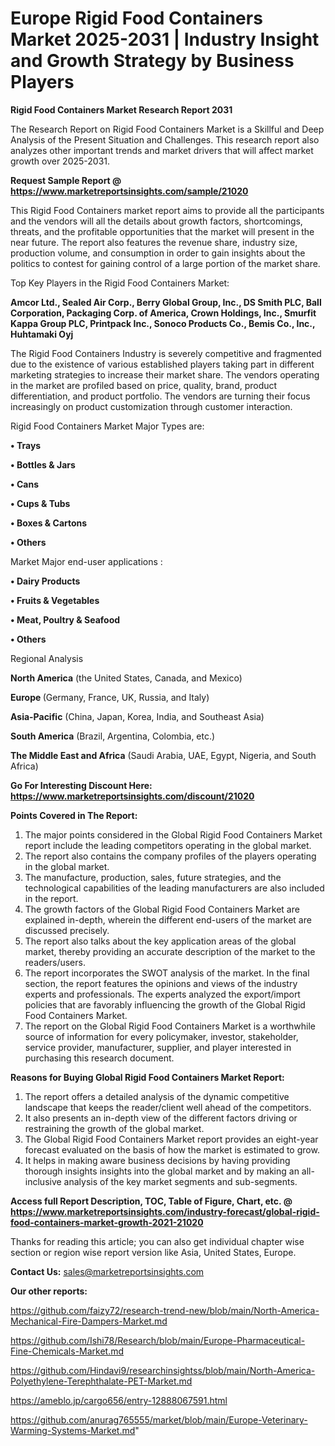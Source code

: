 # Europe Rigid Food Containers Market 2025-2031 | Industry Insight and Growth Strategy by Business Players

<strong>Rigid Food Containers Market Research Report 2031</strong>

The Research Report on Rigid Food Containers Market is a Skillful and Deep Analysis of the Present Situation and Challenges. This research report also analyzes other important trends and market drivers that will affect market growth over 2025-2031.

<strong>Request Sample Report @ <a href=https://www.marketreportsinsights.com/sample/21020>https://www.marketreportsinsights.com/sample/21020</a></strong>

This Rigid Food Containers market report aims to provide all the participants and the vendors will all the details about growth factors, shortcomings, threats, and the profitable opportunities that the market will present in the near future. The report also features the revenue share, industry size, production volume, and consumption in order to gain insights about the politics to contest for gaining control of a large portion of the market share.

Top Key Players in the Rigid Food Containers Market:

<strong>Amcor Ltd., Sealed Air Corp., Berry Global Group, Inc., DS Smith PLC, Ball Corporation, Packaging Corp. of America, Crown Holdings, Inc., Smurfit Kappa Group PLC, Printpack Inc., Sonoco Products Co., Bemis Co., Inc., Huhtamaki Oyj</strong>

The Rigid Food Containers Industry is severely competitive and fragmented due to the existence of various established players taking part in different marketing strategies to increase their market share. The vendors operating in the market are profiled based on price, quality, brand, product differentiation, and product portfolio. The vendors are turning their focus increasingly on product customization through customer interaction.

Rigid Food Containers Market Major Types are:

<strong>• Trays

• Bottles & Jars

• Cans

• Cups & Tubs

• Boxes & Cartons

• Others</strong>

Market Major end-user applications :

<strong>• Dairy Products

• Fruits & Vegetables

• Meat, Poultry & Seafood

• Others</strong>

Regional Analysis

</u><strong><b>North America</b></strong> (the United States, Canada, and Mexico)

<strong><b>Europe </b></strong>(Germany, France, UK, Russia, and Italy)

<strong><b>Asia-Pacific</b></strong> (China, Japan, Korea, India, and Southeast Asia)

<strong><b>South America</b></strong> (Brazil, Argentina, Colombia, etc.)

<strong><b>The Middle East and Africa</b></strong> (Saudi Arabia, UAE, Egypt, Nigeria, and South Africa)

<strong>Go For Interesting Discount Here: <a href=https://www.marketreportsinsights.com/discount/21020>https://www.marketreportsinsights.com/discount/21020</a></strong>

<strong>Points Covered in The Report:</strong>
<ol>
  <li>The major points considered in the Global Rigid Food Containers Market report include the leading competitors operating in the global market.</li>
  <li>The report also contains the company profiles of the players operating in the global market.</li>
  <li>The manufacture, production, sales, future strategies, and the technological capabilities of the leading manufacturers are also included in the report.</li>
  <li>The growth factors of the Global Rigid Food Containers Market are explained in-depth, wherein the different end-users of the market are discussed precisely.</li>
  <li>The report also talks about the key application areas of the global market, thereby providing an accurate description of the market to the readers/users.</li>
  <li>The report incorporates the SWOT analysis of the market. In the final section, the report features the opinions and views of the industry experts and professionals. The experts analyzed the export/import policies that are favorably influencing the growth of the Global Rigid Food Containers Market.</li>
  <li>The report on the Global Rigid Food Containers Market is a worthwhile source of information for every policymaker, investor, stakeholder, service provider, manufacturer, supplier, and player interested in purchasing this research document.</li>
</ol>
<strong>Reasons for Buying Global Rigid Food Containers Market Report:</strong>

<ol>
  <li>The report offers a detailed analysis of the dynamic competitive landscape that keeps the reader/client well ahead of the competitors.</li>
  <li>It also presents an in-depth view of the different factors driving or restraining the growth of the global market.</li>
  <li>The Global Rigid Food Containers Market report provides an eight-year forecast evaluated on the basis of how the market is estimated to grow.</li>
  <li>It helps in making aware business decisions by having providing thorough insights insights into the global market and by making an all-inclusive analysis of the key market segments and sub-segments.</li>
</ol>
<strong>Access full Report Description, TOC, Table of Figure, Chart, etc. @ <a href=https://www.marketreportsinsights.com/industry-forecast/global-rigid-food-containers-market-growth-2021-21020>https://www.marketreportsinsights.com/industry-forecast/global-rigid-food-containers-market-growth-2021-21020</a></strong>


Thanks for reading this article; you can also get individual chapter wise section or region wise report version like Asia, United States, Europe.

<strong>Contact Us:</strong>
sales@marketreportsinsights.com

<strong>Our other reports:</strong>

<a href=https://github.com/faizy72/research-trend-new/blob/main/North-America-Mechanical-Fire-Dampers-Market.md>https://github.com/faizy72/research-trend-new/blob/main/North-America-Mechanical-Fire-Dampers-Market.md</a>

<a href=https://github.com/Ishi78/Research/blob/main/Europe-Pharmaceutical-Fine-Chemicals-Market.md>https://github.com/Ishi78/Research/blob/main/Europe-Pharmaceutical-Fine-Chemicals-Market.md</a>

<a href=https://github.com/Hindavi9/researchinsightss/blob/main/North-America-Polyethylene-Terephthalate-PET-Market.md>https://github.com/Hindavi9/researchinsightss/blob/main/North-America-Polyethylene-Terephthalate-PET-Market.md</a>

<a href=https://ameblo.jp/cargo656/entry-12888067591.html>https://ameblo.jp/cargo656/entry-12888067591.html</a>

<a href=https://github.com/anurag765555/market/blob/main/Europe-Veterinary-Warming-Systems-Market.md>https://github.com/anurag765555/market/blob/main/Europe-Veterinary-Warming-Systems-Market.md</a>"
